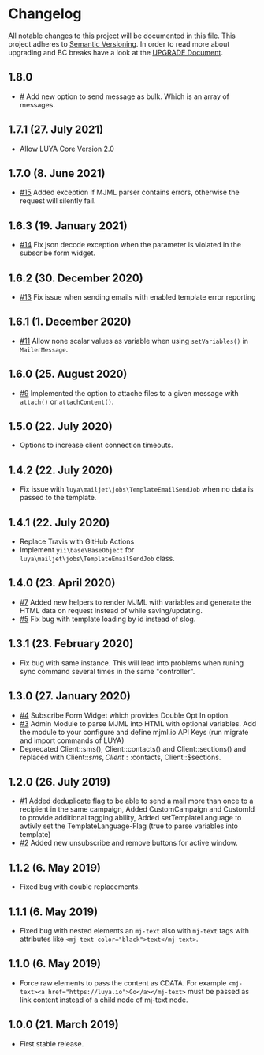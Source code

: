 # Changelog

All notable changes to this project will be documented in this file. This project adheres to [Semantic Versioning](http://semver.org/).
In order to read more about upgrading and BC breaks have a look at the [UPGRADE Document](UPGRADE.md).

## 1.8.0

+ [#]() Add new option to send message as bulk. Which is an array of messages.

## 1.7.1 (27. July 2021)

+ Allow LUYA Core Version 2.0

## 1.7.0 (8. June 2021)

+ [#15](https://github.com/luyadev/luya-mailjet/pull/15) Added exception if MJML parser contains errors, otherwise the request will silently fail.

## 1.6.3 (19. January 2021)

+ [#14](https://github.com/luyadev/luya-mailjet/pull/14) Fix json decode exception when the parameter is violated in the subscribe form widget.

## 1.6.2 (30. December 2020)

+ [#13](https://github.com/luyadev/luya-mailjet/pull/13) Fix issue when sending emails with enabled template error reporting

## 1.6.1 (1. December 2020)

+ [#11](https://github.com/luyadev/luya-mailjet/pull/11) Allow none scalar values as variable when using `setVariables()` in `MailerMessage`.

## 1.6.0 (25. August 2020)

+ [#9](https://github.com/luyadev/luya-mailjet/pull/9) Implemented the option to attache files to a given message with `attach()` or `attachContent()`.

## 1.5.0 (22. July 2020)

+ Options to increase client connection timeouts.

## 1.4.2 (22. July 2020)

+ Fix issue with `luya\mailjet\jobs\TemplateEmailSendJob` when no data is passed to the template.

## 1.4.1 (22. July 2020)

+ Replace Travis with GitHub Actions
+ Implement `yii\base\BaseObject` for `luya\mailjet\jobs\TemplateEmailSendJob` class. 

## 1.4.0 (23. April 2020)

+ [#7](https://github.com/luyadev/luya-mailjet/pull/7) Added new helpers to render MJML with variables and generate the HTML data on request instead of while saving/updating.
+ [#5](https://github.com/luyadev/luya-mailjet/pull/5) Fix bug with template loading by id instead of slog.

## 1.3.1 (23. February 2020)

+ Fix bug with same instance. This will lead into problems when runing sync command several times in the same "controller".

## 1.3.0 (27. January 2020)

+ [#4](https://github.com/luyadev/luya-mailjet/pull/4) Subscribe Form Widget which provides Double Opt In option.
+ [#3](https://github.com/luyadev/luya-mailjet/pull/3) Admin Module to parse MJML into HTML with optional variables. Add the module to your configure and define mjml.io API Keys (run migrate and import commands of LUYA)
+ Deprecated Client::sms(), Client::contacts() and Client::sections() and replaced with Client::$sms, Client::$contacts, Client::$sections.

## 1.2.0 (26. July 2019)

+ [#1](https://github.com/luyadev/luya-mailjet/pull/1) Added deduplicate flag to be able to send a mail more than once to a recipient in the same campaign, Added CustomCampaign and CustomId to provide additional tagging ability, Added setTemplateLanguage to avtivly set the TemplateLanguage-Flag (true to parse variables into template)
+ [#2](https://github.com/luyadev/luya-mailjet/pull/2) Added new unsubscribe and remove buttons for active window.

## 1.1.2 (6. May 2019)

+ Fixed bug with double replacements.

## 1.1.1 (6. May 2019)

+ Fixed bug with nested elements an `mj-text` also with `mj-text` tags with attributes like `<mj-text color="black">text</mj-text>`.

## 1.1.0 (6. May 2019)

+ Force raw elements to pass the content as CDATA. For example `<mj-text><a href="https://luya.io">Go</a></mj-text>` must be passed as link content instead of a child node of mj-text node.

## 1.0.0 (21. March 2019)

+ First stable release.
